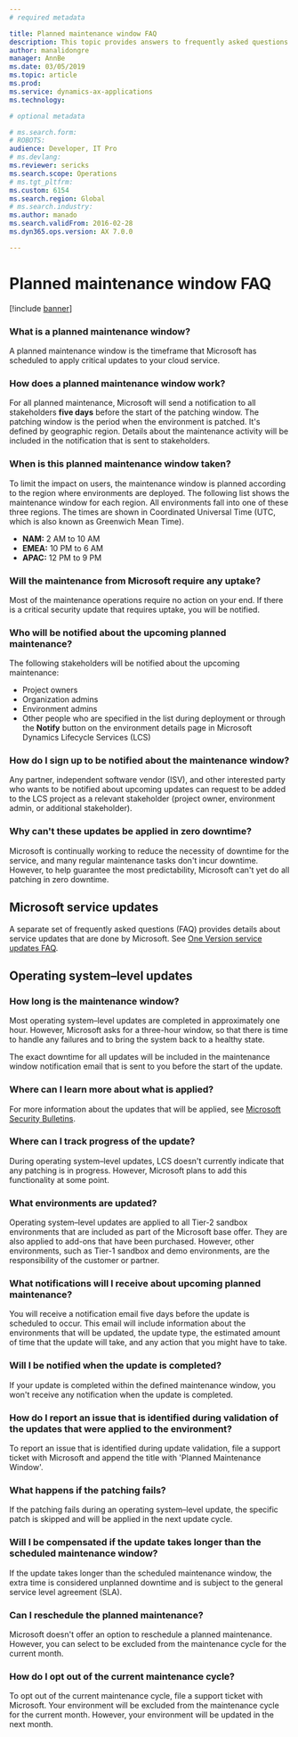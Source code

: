 ```yaml
---
# required metadata

title: Planned maintenance window FAQ
description: This topic provides answers to frequently asked questions about the Microsoft planned maintenance windows.
author: manalidongre
manager: AnnBe
ms.date: 03/05/2019
ms.topic: article
ms.prod: 
ms.service: dynamics-ax-applications
ms.technology: 

# optional metadata

# ms.search.form: 
# ROBOTS: 
audience: Developer, IT Pro
# ms.devlang: 
ms.reviewer: sericks
ms.search.scope: Operations
# ms.tgt_pltfrm: 
ms.custom: 6154
ms.search.region: Global
# ms.search.industry: 
ms.author: manado
ms.search.validFrom: 2016-02-28
ms.dyn365.ops.version: AX 7.0.0

---
```


# Planned maintenance window FAQ
[!include [banner](../includes/banner.md)]

### What is a planned maintenance window?
A planned maintenance window is the timeframe that Microsoft has scheduled to apply critical updates to your cloud service.

### How does a planned maintenance window work?
For all planned maintenance, Microsoft will send a notification to all stakeholders **five days** before the start of the patching window. The patching window is the period when the environment is patched. It's defined by geographic region. Details about the maintenance activity will be included in the notification that is sent to stakeholders.

### When is this planned maintenance window taken?
To limit the impact on users, the maintenance window is planned according to the region where environments are deployed. The following list shows the maintenance window for each region. All environments fall into one of these three regions. The times are shown in Coordinated Universal Time (UTC, which is also known as Greenwich Mean Time).

- **NAM:** 2 AM to 10 AM
- **EMEA:** 10 PM to 6 AM
- **APAC:** 12 PM to 9 PM

### Will the maintenance from Microsoft require any uptake?
Most of the maintenance operations require no action on your end. If there is a critical security update that requires uptake, you will be notified.

### Who will be notified about the upcoming planned maintenance?
The following stakeholders will be notified about the upcoming maintenance:

- Project owners
- Organization admins
- Environment admins
- Other people who are specified in the list during deployment or through the **Notify** button on the environment details page in Microsoft Dynamics Lifecycle Services (LCS)

### How do I sign up to be notified about the maintenance window?
Any partner, independent software vendor (ISV), and other interested party who wants to be notified about upcoming updates can request to be added to the LCS project as a relevant stakeholder (project owner, environment admin, or additional stakeholder).

### Why can't these updates be applied in zero downtime?
Microsoft is continually working to reduce the necessity of downtime for the service, and many regular maintenance tasks don't incur downtime. However, to help guarantee the most predictability, Microsoft can't yet do all patching in zero downtime.

## Microsoft service updates 
A separate set of frequently asked questions (FAQ) provides details about service updates that are done by Microsoft. See [One Version service updates FAQ](../../fin-and-ops/get-started/one-version).

## Operating system–level updates 

### How long is the maintenance window?
Most operating system–level updates are completed in approximately one hour. However, Microsoft asks for a three-hour window, so that there is time to handle any failures and to bring the system back to a healthy state. 

The exact downtime for all updates will be included in the maintenance window notification email that is sent to you before the start of the update.

### Where can I learn more about what is applied?
For more information about the updates that will be applied, see [Microsoft Security Bulletins](https://technet.microsoft.com/security/bulletins.aspx).

### Where can I track progress of the update?
During operating system–level updates, LCS doesn't currently indicate that any patching is in progress. However, Microsoft plans to add this functionality at some point.

### What environments are updated?
Operating system–level updates are applied to all Tier-2 sandbox environments that are included as part of the Microsoft base offer. They are also applied to add-ons that have been purchased. However, other environments, such as Tier-1 sandbox and demo environments, are the responsibility of the customer or partner.

### What notifications will I receive about upcoming planned maintenance?
You will receive a notification email five days before the update is scheduled to occur. This email will include information about the environments that will be updated, the update type, the estimated amount of time that the update will take, and any action that you might have to take.

### Will I be notified when the update is completed?
If your update is completed within the defined maintenance window, you won't receive any notification when the update is completed. 

### How do I report an issue that is identified during validation of the updates that were applied to the environment?
To report an issue that is identified during update validation, file a support ticket with Microsoft and append the title with 'Planned Maintenance Window'.

### What happens if the patching fails?
If the patching fails during an operating system–level update, the specific patch is skipped and will be applied in the next update cycle.

### Will I be compensated if the update takes longer than the scheduled maintenance window?
If the update takes longer than the scheduled maintenance window, the extra time is considered unplanned downtime and is subject to the general service level agreement (SLA).

### Can I reschedule the planned maintenance?
Microsoft doesn't offer an option to reschedule a planned maintenance. However, you can select to be excluded from the maintenance cycle for the current month. 

### How do I opt out of the current maintenance cycle?
To opt out of the current maintenance cycle, file a support ticket with Microsoft. Your environment will be excluded from the maintenance cycle for the current month. However, your environment will be updated in the next month.
